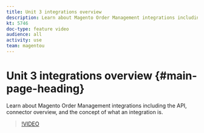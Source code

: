 ```yaml
---
title: Unit 3 integrations overview
description: Learn about Magento Order Management integrations including the API, connector overview, and the concept of what an integration is.
kt: 5746
doc-type: feature video
audience: all
activity: use
team: magentou
---
```


# Unit 3 integrations overview {#main-page-heading}

Learn about Magento Order Management integrations including the API, connector overview, and the concept of what an integration is.

>[!VIDEO](https://video.tv.adobe.com/v/35967?quality=12&learn=on)
